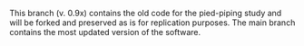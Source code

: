 This branch (v. 0.9x) contains the old code for the pied-piping study and will be forked and preserved as is for replication purposes.
The main branch contains the most  updated version of the software.
